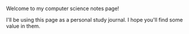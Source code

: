 Welcome to my computer science notes page!

I'll be using this page as a personal study journal. I hope you'll find some value in them. 
